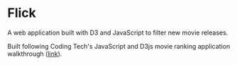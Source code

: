 # Flick
A web application built with D3 and JavaScript to filter new movie releases.

Built following Coding Tech's JavaScript and D3js movie ranking application walkthrough ([link](https://www.youtube.com/watch?v=hzRBBD3nPms&ab_channel=CodingTech)).
